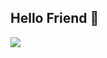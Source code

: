 ## Hello Friend 🤖 ##

<div>
  <img src="https://github-readme-stats.vercel.app/api?username=pedrohilan&theme=dark" />
  <img src="https://github-readme-stats.vercel.app/api/top-langs/?username=pedrohilan&layout=compact

<!--
**pedrohilan/pedrohilan** is a ✨ _special_ ✨ repository because its `README.md` (this file) appears on your GitHub profile.

Here are some ideas to get you started:

- 🔭 I’m currently working on ...
- 🌱 I’m currently learning ...
- 👯 I’m looking to collaborate on ...
- 🤔 I’m looking for help with ...
- 💬 Ask me about ...
- 📫 How to reach me: ...
- 😄 Pronouns: ...
- ⚡ Fun fact: ...
-->
